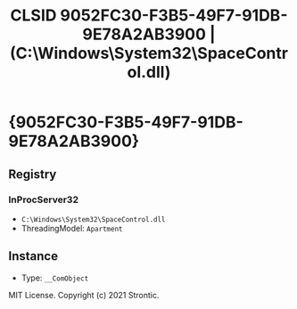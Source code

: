 ﻿---
title: "CLSID 9052FC30-F3B5-49F7-91DB-9E78A2AB3900 | (C:\\Windows\\System32\\SpaceControl.dll)"
excerpt: What is COM-Object CLSID 9052FC30-F3B5-49F7-91DB-9E78A2AB3900?
---

# {9052FC30-F3B5-49F7-91DB-9E78A2AB3900}


## Registry


### InProcServer32

* `C:\Windows\System32\SpaceControl.dll`
* ThreadingModel: `Apartment`

## Instance

* Type: `__ComObject`

MIT License. Copyright (c) 2021 Strontic.


